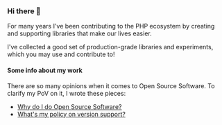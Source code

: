 ### Hi there 👋

For many years I've been contributing to the PHP ecosystem by creating and supporting libraries that make our lives easier.

I've collected a good set of production-grade libraries and experiments, which you may use and contribute to!

#### Some info about my work

There are so many opinions when it comes to Open Source Software.
To clarify my PoV on it, I wrote these pieces:

* [Why do I do Open Source Software?](why-do-I-do-oss.md)
* [What's my policy on version support?](version-support.md)
